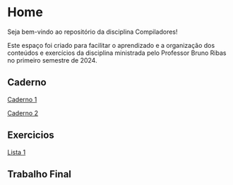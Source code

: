 # Home

Seja bem-vindo ao repositório da disciplina Compiladores!

Este espaço foi criado para facilitar o aprendizado e a organização dos conteúdos e exercícios da disciplina ministrada pelo Professor Bruno Ribas no primeiro semestre de 2024.

## Caderno 

[Caderno 1](Caderno/caderno_1.md)

[Caderno 2]()

## Exercicios

[Lista 1]()

## Trabalho Final